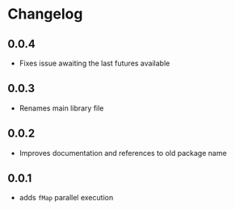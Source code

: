 # Changelog

## 0.0.4
- Fixes issue awaiting the last futures available

## 0.0.3
- Renames main library file

## 0.0.2
- Improves documentation and references to old package name

## 0.0.1
- adds `fMap` parallel execution
